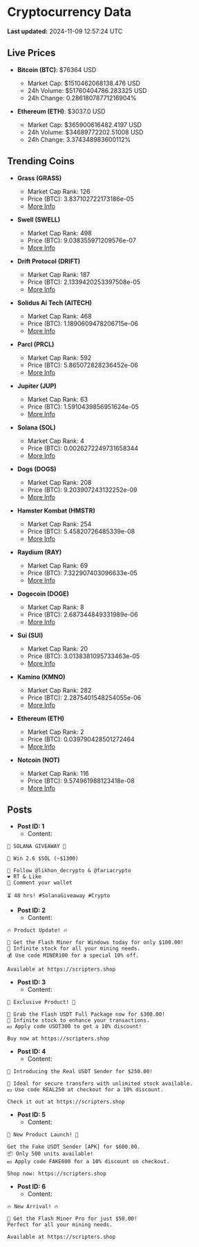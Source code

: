 # Cryptocurrency Data

**Last updated:** 2024-11-09 12:57:24 UTC

## Live Prices
- **Bitcoin (BTC)**: $76364 USD
  - Market Cap: $1510462068138.476 USD
  - 24h Volume: $51760404786.283325 USD
  - 24h Change: 0.28618078771216904%

- **Ethereum (ETH)**: $3037.0 USD
  - Market Cap: $365900616482.4197 USD
  - 24h Volume: $34689772202.51008 USD
  - 24h Change: 3.374348983600112%

## Trending Coins
- **Grass (GRASS)**
  - Market Cap Rank: 126
  - Price (BTC): 3.837102722173186e-05
  - [More Info](https://www.coingecko.com/en/coins/grass)

- **Swell (SWELL)**
  - Market Cap Rank: 498
  - Price (BTC): 9.038355971209576e-07
  - [More Info](https://www.coingecko.com/en/coins/swell-network)

- **Drift Protocol (DRIFT)**
  - Market Cap Rank: 187
  - Price (BTC): 2.1339420253397508e-05
  - [More Info](https://www.coingecko.com/en/coins/drift-protocol)

- **Solidus Ai Tech (AITECH)**
  - Market Cap Rank: 468
  - Price (BTC): 1.1890609478206715e-06
  - [More Info](https://www.coingecko.com/en/coins/solidus-ai-tech)

- **Parcl (PRCL)**
  - Market Cap Rank: 592
  - Price (BTC): 5.865072828236452e-06
  - [More Info](https://www.coingecko.com/en/coins/parcl)

- **Jupiter (JUP)**
  - Market Cap Rank: 63
  - Price (BTC): 1.5910439856951624e-05
  - [More Info](https://www.coingecko.com/en/coins/jupiter)

- **Solana (SOL)**
  - Market Cap Rank: 4
  - Price (BTC): 0.0026272249731658344
  - [More Info](https://www.coingecko.com/en/coins/solana)

- **Dogs (DOGS)**
  - Market Cap Rank: 208
  - Price (BTC): 9.203907243132252e-09
  - [More Info](https://www.coingecko.com/en/coins/dogs)

- **Hamster Kombat (HMSTR)**
  - Market Cap Rank: 254
  - Price (BTC): 5.45820726485339e-08
  - [More Info](https://www.coingecko.com/en/coins/hamster-kombat)

- **Raydium (RAY)**
  - Market Cap Rank: 69
  - Price (BTC): 7.322907403096633e-05
  - [More Info](https://www.coingecko.com/en/coins/raydium)

- **Dogecoin (DOGE)**
  - Market Cap Rank: 8
  - Price (BTC): 2.687344849331989e-06
  - [More Info](https://www.coingecko.com/en/coins/dogecoin)

- **Sui (SUI)**
  - Market Cap Rank: 20
  - Price (BTC): 3.0138381095733463e-05
  - [More Info](https://www.coingecko.com/en/coins/sui)

- **Kamino (KMNO)**
  - Market Cap Rank: 282
  - Price (BTC): 2.2875401548254055e-06
  - [More Info](https://www.coingecko.com/en/coins/kamino)

- **Ethereum (ETH)**
  - Market Cap Rank: 2
  - Price (BTC): 0.039790428501272464
  - [More Info](https://www.coingecko.com/en/coins/ethereum)

- **Notcoin (NOT)**
  - Market Cap Rank: 116
  - Price (BTC): 9.574961988123418e-08
  - [More Info](https://www.coingecko.com/en/coins/notcoin)

## Posts
- **Post ID: 1**
  - Content:
```
🚀 SOLANA GIVEAWAY 🚀

🎁 Win 2.6 $SOL (~$1300)

🤝 Follow @likhon_decrypto & @fariacrypto
❤️ RT & Like
💬 Comment your wallet

⏳ 48 hrs! #SolanaGiveaway #Crypto
```

- **Post ID: 2**
  - Content:
```
🔥 Product Update! 🔥

🚀 Get the Flash Miner for Windows today for only $100.00!
🔋 Infinite stock for all your mining needs.
💰 Use code MINER100 for a special 10% off.

Available at https://scripters.shop
```

- **Post ID: 3**
  - Content:
```
🎁 Exclusive Product! 🎁

💸 Grab the Flash USDT Full Package now for $300.00!
🎉 Infinite stock to enhance your transactions.
💵 Apply code USDT300 to get a 10% discount!

Buy now at https://scripters.shop
```

- **Post ID: 4**
  - Content:
```
💎 Introducing the Real USDT Sender for $250.00!

💼 Ideal for secure transfers with unlimited stock available.
💵 Use code REAL250 at checkout for a 10% discount.

Check it out at https://scripters.shop
```

- **Post ID: 5**
  - Content:
```
🚀 New Product Launch! 🚀

Get the Fake USDT Sender [APK] for $600.00.
📦 Only 500 units available!
💵 Apply code FAKE600 for a 10% discount on checkout.

Shop now: https://scripters.shop
```

- **Post ID: 6**
  - Content:
```
🔥 New Arrival! 🔥

💸 Get the Flash Miner Pro for just $50.00!
Perfect for all your mining needs.

Available at https://scripters.shop
```

